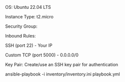OS: Ubuntu 22.04 LTS

Instance Type: t2.micro

Security Group:

Inbound Rules:

SSH (port 22) - Your IP

Custom TCP (port 5000) - 0.0.0.0/0

Key Pair: Create/use an SSH key pair for authentication


ansible-playbook -i inventory/inventory.ini playbook.yml
